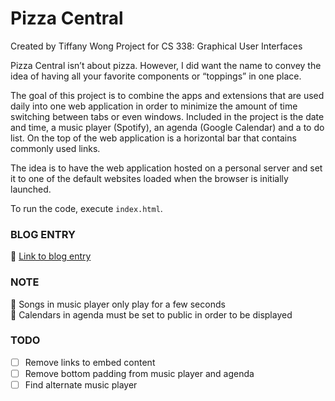 # Pizza Central
Created by Tiffany Wong
Project for CS 338: Graphical User Interfaces

Pizza Central isn’t about pizza. However, I did want the name to convey the idea of having all your favorite components or “toppings” in one place.

The goal of this project is to combine the apps and extensions that are used daily into one web application in order to minimize the amount of time switching between tabs or even windows. Included in the project is the date and time, a music player (Spotify), an agenda (Google Calendar) and a to do list. On the top of the web application is a horizontal bar that contains commonly used links.

The idea is to have the web application hosted on a personal server and set it to one of the default websites loaded when the browser is initially launched.

To run the code, execute `index.html`.

### BLOG ENTRY
:pizza: [Link to blog entry](https://drexelui.wordpress.com/2016/12/01/cs-338-pizza-central/)

### NOTE
:pizza: Songs in music player only play for a few seconds
<br />
:pizza: Calendars in agenda must be set to public in order to be displayed

### TODO
- [ ] Remove links to embed content
- [ ] Remove bottom padding from music player and agenda
- [ ] Find alternate music player
